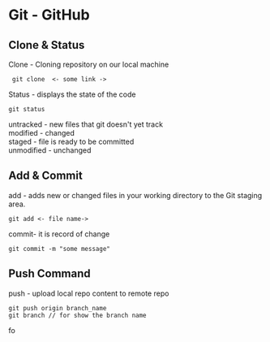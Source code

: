 # Git - GitHub

## Clone & Status

Clone - Cloning repository on our local machine

     git clone  <- some link -> 

Status - displays the state of the code

    git status
untracked - new files that git doesn't yet track <br>
modified - changed <br>
staged - file is ready to be committed <br>
unmodified - unchanged

## Add & Commit

add - adds new or changed files in your working directory to the Git staging area.

    git add <- file name->

commit- it is record of change 

    git commit -m "some message"

## Push Command 
push - upload local repo content to remote repo

    git push origin branch_name 
    git branch // for show the branch name
fo